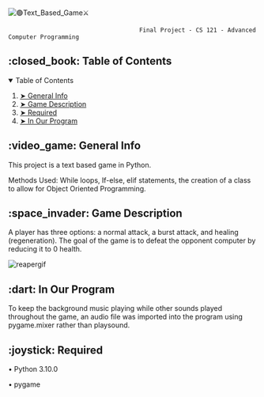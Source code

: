 ![🟢_Text_Based_Game_⚔](https://user-images.githubusercontent.com/113275812/206890393-cbd35794-f224-40c7-9baa-c87b4edeb00f.png)

                                         Final Project - CS 121 - Advanced Computer Programming
                                         
<h2 id="table-of-contents"> :closed_book: Table of Contents</h2>

<details open="open">
  <summary>Table of Contents</summary>
  <ol>
    <li><a href="#general-info"> ➤ General Info</a></li>
    <li><a href="#game-description"> ➤ Game Description</a></li>
    <li><a href="#required"> ➤ Required</a></li>
    <li><a href="#in-our-program"> ➤ In Our Program</a></li>
  </ol>
</details>

<h2 id="general-info"> :video_game: General Info</h2>

This project is a text based game in Python. 

Methods Used: While loops, If-else, elif statements, the 
creation of a class to allow for Object Oriented Programming. 

<h2 id="game-description"> :space_invader: Game Description</h2>

A player has three options: a normal attack, a burst attack, and healing (regeneration).
The goal of the game is to defeat the opponent computer by reducing it to 0 health.

![reapergif](https://user-images.githubusercontent.com/113275812/206891304-97d2b856-551e-46b8-bc39-d82d78de18bc.gif)

<h2 id="in-our-program"> :dart: In Our Program</h2>

To keep the background music playing while other sounds played throughout the game, an audio file was imported into the program using pygame.mixer rather than playsound.

<h2 id="required"> :joystick: Required</h2>

• Python 3.10.0

• pygame
